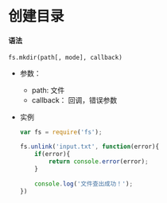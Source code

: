 # 创建目录

#### 语法

`fs.mkdir(path[, mode], callback)`

* 参数：
    * path: 文件
    * callback： 回调，错误参数
    
* 实例
    ```js
    var fs = require('fs');
    
    fs.unlink('input.txt', function(error){
        if(error){
            return console.error(error);
        }
        
        console.log('文件查出成功！');
    })
    ```

